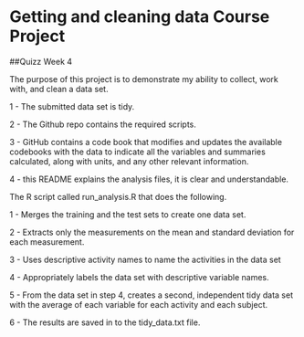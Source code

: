 # Getting and cleaning data Course Project
##Quizz Week 4

The purpose of this project is to demonstrate my ability to collect, work with, and clean a data set.

1 - The submitted data set is tidy.

2 - The Github repo contains the required scripts.

3 - GitHub contains a code book that modifies and updates the available codebooks with the data to indicate all the variables and summaries calculated, along with units, and any other relevant information.

4 - this README explains the analysis files, it is clear and understandable.

The R script called run_analysis.R that does the following.

1 - Merges the training and the test sets to create one data set.

2 - Extracts only the measurements on the mean and standard deviation for each measurement.

3 - Uses descriptive activity names to name the activities in the data set

4 - Appropriately labels the data set with descriptive variable names.

5 - From the data set in step 4, creates a second, independent tidy data set with the average of each variable for each activity and each subject.

6 - The results are saved in to the tidy_data.txt file.
